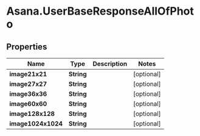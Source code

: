 # Asana.UserBaseResponseAllOfPhoto

## Properties

Name | Type | Description | Notes
------------ | ------------- | ------------- | -------------
**image21x21** | **String** |  | [optional] 
**image27x27** | **String** |  | [optional] 
**image36x36** | **String** |  | [optional] 
**image60x60** | **String** |  | [optional] 
**image128x128** | **String** |  | [optional] 
**image1024x1024** | **String** |  | [optional] 


